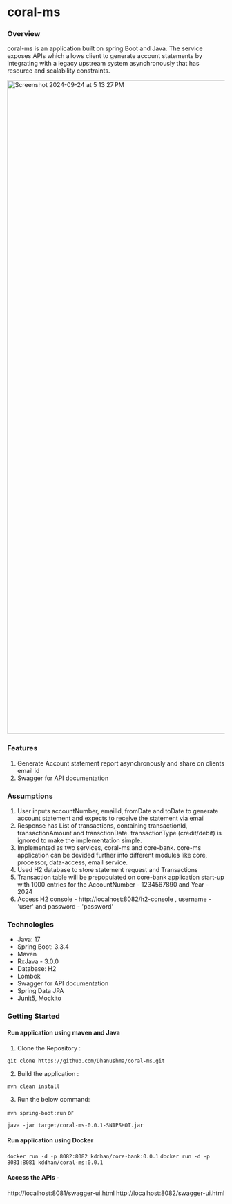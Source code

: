 # **coral-ms**
### Overview

coral-ms is an application built on spring Boot and Java. The service exposes APIs which allows client to generate account statements by integrating with a legacy upstream system asynchronously that has resource and scalability
constraints.

<img width="1512" alt="Screenshot 2024-09-24 at 5 13 27 PM" src="https://github.com/user-attachments/assets/0fe7d12a-7f81-4d9d-9696-44656a53a8b9">


### Features
1. Generate Account statement report asynchronously and share on clients email id
2. Swagger for API documentation

### Assumptions
1. User inputs accountNumber, emailId, fromDate and toDate to generate account statement and expects to receive the statement via email
2. Response has List of transactions, containing transactionId, transactionAmount and transctionDate. transactionType
   (credit/debit) is ignored to make the implementation simple.
3. Implemented as two services, coral-ms and core-bank. core-ms application can be devided further into different modules like core, processor, data-access, email service.
4. Used H2 database to store statement request and Transactions
5. Transaction table will be prepopulated on core-bank application start-up with 1000 entries for the
   AccountNumber - 1234567890 and Year - 2024
6. Access H2 console - http://localhost:8082/h2-console , username - 'user' and password - 'password'

### Technologies

* Java: 17
* Spring Boot: 3.3.4
* Maven
* RxJava - 3.0.0 
* Database: H2
* Lombok
* Swagger for API documentation
* Spring Data JPA
* Junit5, Mockito

### Getting Started

#### Run application using maven and Java

1. Clone the Repository :

`git clone https://github.com/Dhanushma/coral-ms.git`

2. Build the application :

`mvn clean install`

3. Run the below command:

`mvn spring-boot:run` 
or 

`java -jar target/coral-ms-0.0.1-SNAPSHOT.jar`

#### Run application using Docker
`docker run -d -p 8082:8082 kddhan/core-bank:0.0.1`
`docker run -d -p 8081:8081 kddhan/coral-ms:0.0.1`

#### Access the APIs - 
http://localhost:8081/swagger-ui.html
http://localhost:8082/swagger-ui.html 

